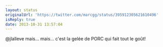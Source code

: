```yaml
---
layout: status
originalUrl: 'https://twitter.com/marcgg/status/395912305621610496'
isReply: true
date: 2013-10-31 13:57:04
---
```


@jlalleve mais… mais… c'est la gelée de PORC qui fait tout le goût!
